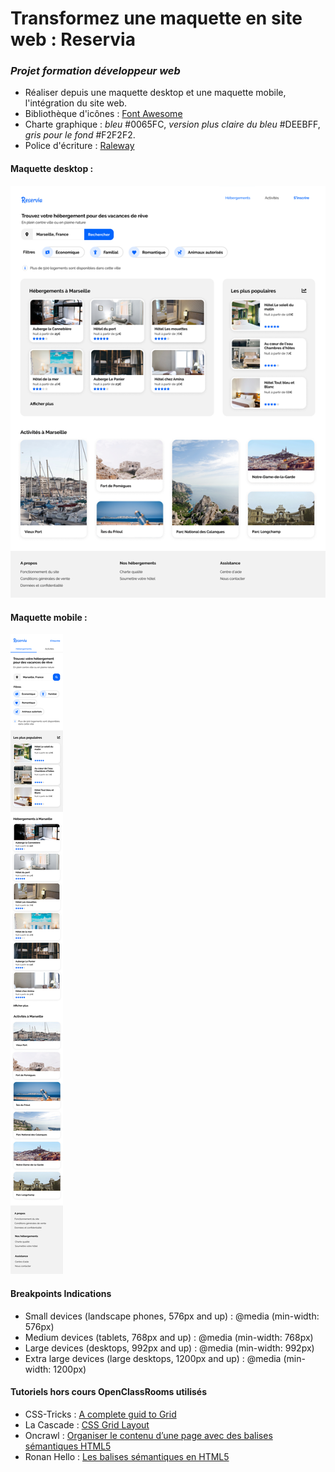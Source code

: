 # Transformez une maquette en site web : Reservia
### *Projet formation développeur web*
- Réaliser depuis une maquette desktop et une maquette mobile, l'intégration du site web.
- Bibliothèque d'icônes : [Font Awesome](https://fontawesome.com/)
- Charte graphique : *bleu* #0065FC, *version plus claire du bleu* #DEEBFF, *gris pour le fond* #F2F2F2.
- Police d'écriture : [Raleway](https://fonts.google.com/specimen/Raleway)
#### Maquette desktop :
![Desktop](images/maquette/Desktop.png)
#### Maquette mobile :
![Mobile](images/maquette/Mobile.png)
#### Breakpoints Indications
- Small devices (landscape phones, 576px and up) : @media (min-width: 576px) 
- Medium devices (tablets, 768px and up) : @media (min-width: 768px)
- Large devices (desktops, 992px and up) : @media (min-width: 992px)
- Extra large devices (large desktops, 1200px and up) : @media (min-width: 1200px)
#### Tutoriels hors cours OpenClassRooms utilisés
- CSS-Tricks : [A complete guid to Grid](https://css-tricks.com/snippets/css/complete-guide-grid/)
- La Cascade : [CSS Grid Layout](https://la-cascade.io/css-grid-layout-guide-complet/#ac)
- Oncrawl : [Organiser le contenu d’une page avec des balises sémantiques HTML5](https://fr.oncrawl.com/seo-technique/contenu-page-avec-balises-semantiques-html5/)
- Ronan Hello : [Les balises sémantiques en HTML5](https://ronan-hello.fr/series/html/balises-semantiques-html)